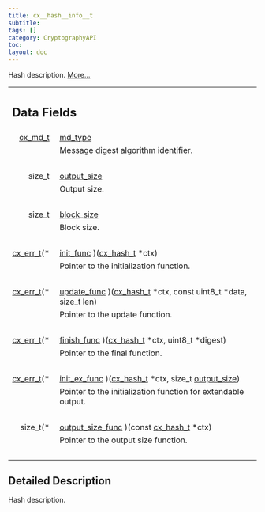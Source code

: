 ```yaml
---
title: cx__hash__info__t
subtitle:
tags: []
category: CryptographyAPI
toc:
layout: doc
---
```



<p>Hash description.  
 <a href="../cx__hash__info__t#details">More...</a></p>
<table class="memberdecls">
<tr class="heading"><td colspan="2"><h2 class="groupheader"><a name="pub-attribs"></a>
Data Fields</h2></td></tr>
<tr class="memitem:a8427fe2f03a7ea954df11e2191075041"><td class="memItemLeft" align="right" valign="top"><a id="a8427fe2f03a7ea954df11e2191075041"></a>
<a class="el" href="../lcx__hash_8h#aac7f6b791a4df89ac2e67ee43d4021a2">cx_md_t</a>&#160;</td><td class="memItemRight" valign="bottom"><a class="el" href="../cx__hash__info__t#a8427fe2f03a7ea954df11e2191075041">md_type</a></td></tr>
<tr class="memdesc:a8427fe2f03a7ea954df11e2191075041"><td class="mdescLeft">&#160;</td><td class="mdescRight">Message digest algorithm identifier. <br /></td></tr>
<tr class="separator:a8427fe2f03a7ea954df11e2191075041"><td class="memSeparator" colspan="2">&#160;</td></tr>
<tr class="memitem:a936e314fcab4e7bfe77e6ffde4e15e06"><td class="memItemLeft" align="right" valign="top"><a id="a936e314fcab4e7bfe77e6ffde4e15e06"></a>
size_t&#160;</td><td class="memItemRight" valign="bottom"><a class="el" href="../cx__hash__info__t#a936e314fcab4e7bfe77e6ffde4e15e06">output_size</a></td></tr>
<tr class="memdesc:a936e314fcab4e7bfe77e6ffde4e15e06"><td class="mdescLeft">&#160;</td><td class="mdescRight">Output size. <br /></td></tr>
<tr class="separator:a936e314fcab4e7bfe77e6ffde4e15e06"><td class="memSeparator" colspan="2">&#160;</td></tr>
<tr class="memitem:ad7524613c3881d09bda0d270ede83779"><td class="memItemLeft" align="right" valign="top"><a id="ad7524613c3881d09bda0d270ede83779"></a>
size_t&#160;</td><td class="memItemRight" valign="bottom"><a class="el" href="../cx__hash__info__t#ad7524613c3881d09bda0d270ede83779">block_size</a></td></tr>
<tr class="memdesc:ad7524613c3881d09bda0d270ede83779"><td class="mdescLeft">&#160;</td><td class="mdescRight">Block size. <br /></td></tr>
<tr class="separator:ad7524613c3881d09bda0d270ede83779"><td class="memSeparator" colspan="2">&#160;</td></tr>
<tr class="memitem:a1761991bfa6cba7fb152faf27db0be50"><td class="memItemLeft" align="right" valign="top"><a id="a1761991bfa6cba7fb152faf27db0be50"></a>
<a class="el" href="../cx__errors_8h#a06db7f567671764f4980db9bc828fa85">cx_err_t</a>(*&#160;</td><td class="memItemRight" valign="bottom"><a class="el" href="../cx__hash__info__t#a1761991bfa6cba7fb152faf27db0be50">init_func</a> )(<a class="el" href="../lcx__hash_8h#a5fa8d1a7a91f41d10ba46386e5286343">cx_hash_t</a> *ctx)</td></tr>
<tr class="memdesc:a1761991bfa6cba7fb152faf27db0be50"><td class="mdescLeft">&#160;</td><td class="mdescRight">Pointer to the initialization function. <br /></td></tr>
<tr class="separator:a1761991bfa6cba7fb152faf27db0be50"><td class="memSeparator" colspan="2">&#160;</td></tr>
<tr class="memitem:aa70970149445ac7d97eaa8231fe67eca"><td class="memItemLeft" align="right" valign="top"><a id="aa70970149445ac7d97eaa8231fe67eca"></a>
<a class="el" href="../cx__errors_8h#a06db7f567671764f4980db9bc828fa85">cx_err_t</a>(*&#160;</td><td class="memItemRight" valign="bottom"><a class="el" href="../cx__hash__info__t#aa70970149445ac7d97eaa8231fe67eca">update_func</a> )(<a class="el" href="../lcx__hash_8h#a5fa8d1a7a91f41d10ba46386e5286343">cx_hash_t</a> *ctx, const uint8_t *data, size_t len)</td></tr>
<tr class="memdesc:aa70970149445ac7d97eaa8231fe67eca"><td class="mdescLeft">&#160;</td><td class="mdescRight">Pointer to the update function. <br /></td></tr>
<tr class="separator:aa70970149445ac7d97eaa8231fe67eca"><td class="memSeparator" colspan="2">&#160;</td></tr>
<tr class="memitem:ab0e7d1eda4ecb988764823cc6405ff7c"><td class="memItemLeft" align="right" valign="top"><a id="ab0e7d1eda4ecb988764823cc6405ff7c"></a>
<a class="el" href="../cx__errors_8h#a06db7f567671764f4980db9bc828fa85">cx_err_t</a>(*&#160;</td><td class="memItemRight" valign="bottom"><a class="el" href="../cx__hash__info__t#ab0e7d1eda4ecb988764823cc6405ff7c">finish_func</a> )(<a class="el" href="../lcx__hash_8h#a5fa8d1a7a91f41d10ba46386e5286343">cx_hash_t</a> *ctx, uint8_t *digest)</td></tr>
<tr class="memdesc:ab0e7d1eda4ecb988764823cc6405ff7c"><td class="mdescLeft">&#160;</td><td class="mdescRight">Pointer to the final function. <br /></td></tr>
<tr class="separator:ab0e7d1eda4ecb988764823cc6405ff7c"><td class="memSeparator" colspan="2">&#160;</td></tr>
<tr class="memitem:a3c21232b723c88b69e7df70e84206d04"><td class="memItemLeft" align="right" valign="top"><a id="a3c21232b723c88b69e7df70e84206d04"></a>
<a class="el" href="../cx__errors_8h#a06db7f567671764f4980db9bc828fa85">cx_err_t</a>(*&#160;</td><td class="memItemRight" valign="bottom"><a class="el" href="../cx__hash__info__t#a3c21232b723c88b69e7df70e84206d04">init_ex_func</a> )(<a class="el" href="../lcx__hash_8h#a5fa8d1a7a91f41d10ba46386e5286343">cx_hash_t</a> *ctx, size_t <a class="el" href="../cx__hash__info__t#a936e314fcab4e7bfe77e6ffde4e15e06">output_size</a>)</td></tr>
<tr class="memdesc:a3c21232b723c88b69e7df70e84206d04"><td class="mdescLeft">&#160;</td><td class="mdescRight">Pointer to the initialization function for extendable output. <br /></td></tr>
<tr class="separator:a3c21232b723c88b69e7df70e84206d04"><td class="memSeparator" colspan="2">&#160;</td></tr>
<tr class="memitem:a2bdc9f77e5d4a927de773f6f16a33fcd"><td class="memItemLeft" align="right" valign="top"><a id="a2bdc9f77e5d4a927de773f6f16a33fcd"></a>
size_t(*&#160;</td><td class="memItemRight" valign="bottom"><a class="el" href="../cx__hash__info__t#a2bdc9f77e5d4a927de773f6f16a33fcd">output_size_func</a> )(const <a class="el" href="../lcx__hash_8h#a5fa8d1a7a91f41d10ba46386e5286343">cx_hash_t</a> *ctx)</td></tr>
<tr class="memdesc:a2bdc9f77e5d4a927de773f6f16a33fcd"><td class="mdescLeft">&#160;</td><td class="mdescRight">Pointer to the output size function. <br /></td></tr>
<tr class="separator:a2bdc9f77e5d4a927de773f6f16a33fcd"><td class="memSeparator" colspan="2">&#160;</td></tr>
</table>
<a name="details" id="details"></a>

## Detailed Description

<div class="textblock"><p>Hash description. </p>
